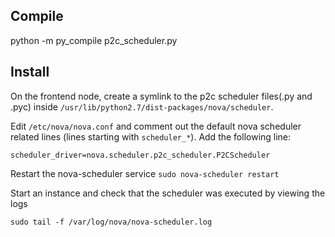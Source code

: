 
## Compile  

python -m py\_compile p2c\_scheduler.py 

## Install
 
On the frontend node, create a symlink to the p2c scheduler files(.py and .pyc) inside 
`/usr/lib/python2.7/dist-packages/nova/scheduler`.

Edit `/etc/nova/nova.conf` and comment out the default nova scheduler 
related lines (lines starting with `scheduler_*`). Add the following line: 

`scheduler_driver=nova.scheduler.p2c_scheduler.P2CScheduler`

Restart the nova-scheduler service
`sudo nova-scheduler restart`

Start an instance and check that the scheduler was executed by viewing the logs

`sudo tail -f /var/log/nova/nova-scheduler.log`
